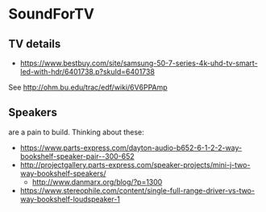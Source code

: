 # SoundForTV
## TV details

 * https://www.bestbuy.com/site/samsung-50-7-series-4k-uhd-tv-smart-led-with-hdr/6401738.p?skuId=6401738

See http://ohm.bu.edu/trac/edf/wiki/6V6PPAmp

## Speakers

are a pain to build.  Thinking about these:

 * https://www.parts-express.com/dayton-audio-b652-6-1-2-2-way-bookshelf-speaker-pair--300-652
 * http://projectgallery.parts-express.com/speaker-projects/mini-j-two-way-bookshelf-speakers/
   * http://www.danmarx.org/blog/?p=1300
 * https://www.stereophile.com/content/single-full-range-driver-vs-two-way-bookshelf-loudspeaker-1

